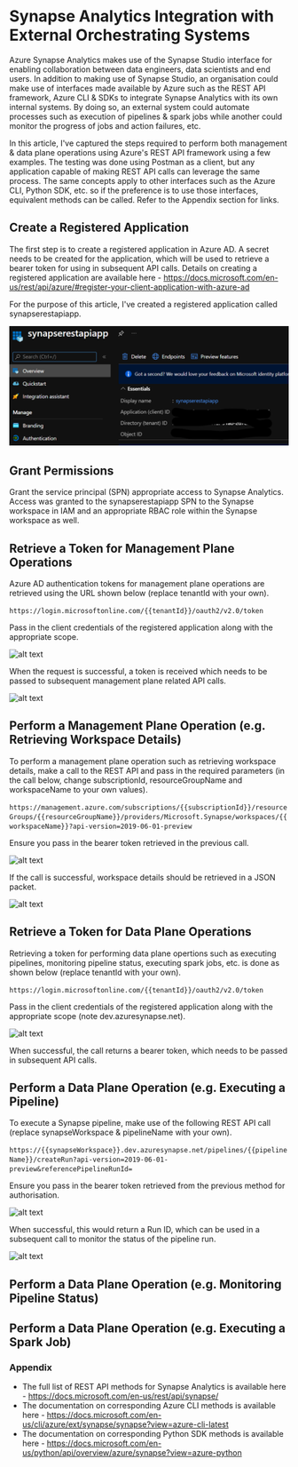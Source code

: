 # Synapse Analytics Integration with External Orchestrating Systems

Azure Synapse Analytics makes use of the Synapse Studio interface for enabling collaboration between data engineers, data scientists and end users. In addition to making use of Synapse Studio, an organisation could make use of interfaces made available by Azure such as the REST API framework, Azure CLI & SDKs to integrate Synapse Analytics with its own internal systems. By doing so, an external system could automate processes such as execution of pipelines & spark jobs while another could monitor the progress of jobs and action failures, etc.

In this article, I've captured the steps required to perform both management & data plane operations using Azure's REST API framework using a few examples. The testing was done using Postman as a client, but any application capable of making REST API calls can leverage the same process. The same concepts apply to other interfaces such as the Azure CLI, Python SDK, etc. so if the preference is to use those interfaces, equivalent methods can be called. Refer to the Appendix section for links.

## Create a Registered Application

The first step is to create a registered application in Azure AD. A secret needs to be created for the application, which will be used to retrieve a bearer token for using in subsequent API calls. Details on creating a registered application are available here - https://docs.microsoft.com/en-us/rest/api/azure/#register-your-client-application-with-azure-ad

For the purpose of this article, I've created a registered application called synapserestapiapp.

![alt text](images/ra.png?raw=true)

## Grant Permissions

Grant the service principal (SPN) appropriate access to Synapse Analytics. Access was granted to the synapserestapiapp SPN to the Synapse workspace in IAM and an appropriate RBAC role within the Synapse workspace as well.

## Retrieve a Token for Management Plane Operations

Azure AD authentication tokens for management plane operations are retrieved using the URL shown below (replace tenantId with your own).

```https://login.microsoftonline.com/{{tenantId}}/oauth2/v2.0/token```

Pass in the client credentials of the registered application along with the appropriate scope.

![alt text](images/mgmtpl.png?raw=true)

When the request is successful, a token is received which needs to be passed to subsequent management plane related API calls.

![alt text](images/atok.png?raw=true)

## Perform a Management Plane Operation (e.g. Retrieving Workspace Details)

To perform a management plane operation such as retrieving workspace details, make a call to the REST API and pass in the required parameters (in the call below, change subscriptionId, resourceGroupName and workspaceName to your own values).

```https://management.azure.com/subscriptions/{{subscriptionId}}/resourceGroups/{{resourceGroupName}}/providers/Microsoft.Synapse/workspaces/{{workspaceName}}?api-version=2019-06-01-preview```

Ensure you pass in the bearer token retrieved in the previous call.

![alt text](images/mtok.png?raw=true)

If the call is successful, workspace details should be retrieved in a JSON packet.

![alt text](images/wsps.png?raw=true)

## Retrieve a Token for Data Plane Operations

Retrieving a token for performing data plane opertions such as executing pipelines, monitoring pipeline status, executing spark jobs, etc. is done as shown below (replace tenantId with your own).

```https://login.microsoftonline.com/{{tenantId}}/oauth2/v2.0/token```

Pass in the client credentials of the registered application along with the appropriate scope (note dev.azuresynapse.net).

![alt text](images/dtok.png?raw=true)

When successful, the call returns a bearer token, which needs to be passed in subsequent API calls.

## Perform a Data Plane Operation (e.g. Executing a Pipeline)

To execute a Synapse pipeline, make use of the following REST API call (replace synapseWorkspace & pipelineName with your own).

```https://{{synapseWorkspace}}.dev.azuresynapse.net/pipelines/{{pipelineName}}/createRun?api-version=2019-06-01-preview&referencePipelineRunId=```

Ensure you pass in the bearer token retrieved from the previous method for authorisation.

![alt text](images/expl.png?raw=true)

When successful, this would return a Run ID, which can be used in a subsequent call to monitor the status of the pipeline run.

![alt text](images/runid.png?raw=true)

## Perform a Data Plane Operation (e.g. Monitoring Pipeline Status)

## Perform a Data Plane Operation (e.g. Executing a Spark Job)


### Appendix

* The full list of REST API methods for Synapse Analytics is available here - https://docs.microsoft.com/en-us/rest/api/synapse/
* The documentation on corresponding Azure CLI methods is available here - https://docs.microsoft.com/en-us/cli/azure/ext/synapse/synapse?view=azure-cli-latest
* The documentation on corresponding Python SDK methods is available here - https://docs.microsoft.com/en-us/python/api/overview/azure/synapse?view=azure-python
